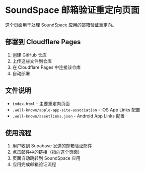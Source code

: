 # SoundSpace 邮箱验证重定向页面

这个页面用于处理 SoundSpace 应用的邮箱验证重定向。

## 部署到 Cloudflare Pages

1. 创建 GitHub 仓库
2. 上传这些文件到仓库
3. 在 Cloudflare Pages 中连接该仓库
4. 自动部署

## 文件说明

- `index.html` - 主要重定向页面
- `.well-known/apple-app-site-association` - iOS App Links 配置
- `.well-known/assetlinks.json` - Android App Links 配置

## 使用流程

1. 用户收到 Supabase 发送的邮箱验证邮件
2. 点击邮件中的链接（指向这个页面）
3. 页面自动跳转到 SoundSpace 应用
4. 应用完成邮箱验证流程